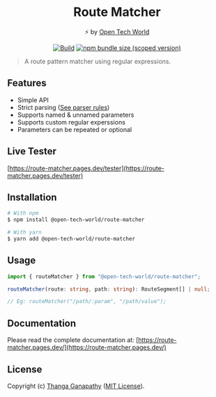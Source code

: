 <div align="center">

# Route Matcher

⚡ by [Open Tech World](https://open-tech-world.pages.dev/)

[![Build](https://github.com/open-tech-world/route-matcher/actions/workflows/build.yml/badge.svg)](https://github.com/open-tech-world/route-matcher/actions/workflows/build.yml)
[![npm bundle size (scoped version)](https://img.shields.io/bundlephobia/minzip/@open-tech-world/route-matcher/latest?label=Min%2BGZip)](https://bundlephobia.com/package/@open-tech-world/route-matcher)

</div>

> A route pattern matcher using regular expressions.

## Features

- Simple API</li>
- Strict parsing (<a href="https://route-matcher.pages.dev/docs/Parser%20Rules">See parser rules</a>)
  </li>
- Supports named & unnamed parameters</li>
- Supports custom regular experssions</li>
- Parameters can be repeated or optional</li>

## Live Tester

[https://route-matcher.pages.dev/tester](https://route-matcher.pages.dev/tester)

## Installation

```bash
# With npm
$ npm install @open-tech-world/route-matcher

# With yarn
$ yarn add @open-tech-world/route-matcher
```

## Usage

```ts
import { routeMatcher } from "@open-tech-world/route-matcher";

routeMatcher(route: string, path: string): RouteSegment[] | null;

// Eg: routeMatcher("/path/:param", "/path/value");
```

## Documentation

Please read the complete documentation at: [https://route-matcher.pages.dev/](https://route-matcher.pages.dev/)

## License

Copyright (c) [Thanga Ganapathy](https://github.com/Thanga-Ganapathy) ([MIT License](./LICENSE)).
